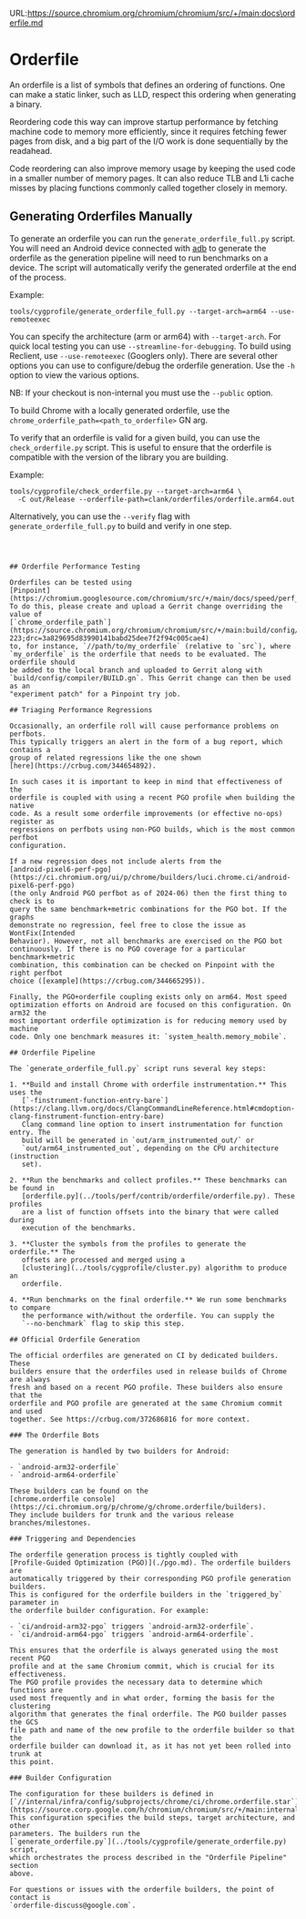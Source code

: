 URL:https://source.chromium.org/chromium/chromium/src/+/main:docs\orderfile.md
# Orderfile

An orderfile is a list of symbols that defines an ordering of functions. One can
make a static linker, such as LLD, respect this ordering when generating a
binary.

Reordering code this way can improve startup performance by fetching machine
code to memory more efficiently, since it requires fetching fewer pages from
disk, and a big part of the I/O work is done sequentially by the readahead.

Code reordering can also improve memory usage by keeping the used code in a
smaller number of memory pages. It can also reduce TLB and L1i cache misses by
placing functions commonly called together closely in memory.

## Generating Orderfiles Manually

To generate an orderfile you can run the `generate_orderfile_full.py`
script. You will need an Android device connected with
[adb](https://developer.android.com/tools/adb) to generate the orderfile as the
generation pipeline will need to run benchmarks on a device. The script will
automatically verify the generated orderfile at the end of the process.

Example:

```
tools/cygprofile/generate_orderfile_full.py --target-arch=arm64 --use-remoteexec
```

You can specify the architecture (arm or arm64) with `--target-arch`. For quick
local testing you can use `--streamline-for-debugging`. To build using Reclient,
use `--use-remoteexec` (Googlers only). There are several other options you can
use to configure/debug the orderfile generation. Use the `-h` option to view the
various options.

NB: If your checkout is non-internal you must use the `--public` option.

To build Chrome with a locally generated orderfile, use the
`chrome_orderfile_path=<path_to_orderfile>` GN arg.

To verify that an orderfile is valid for a given build, you can use the
`check_orderfile.py` script. This is useful to ensure that the orderfile
is compatible with the version of the library you are building.

Example:

```
tools/cygprofile/check_orderfile.py --target-arch=arm64 \
  -C out/Release --orderfile-path=clank/orderfiles/orderfile.arm64.out
```

Alternatively, you can use the `--verify` flag with `generate_orderfile_full.py`
to build and verify in one step.

```



## Orderfile Performance Testing

Orderfiles can be tested using
[Pinpoint](https://chromium.googlesource.com/chromium/src/+/main/docs/speed/perf_trybots.md).
To do this, please create and upload a Gerrit change overriding the value of
[`chrome_orderfile_path`](https://source.chromium.org/chromium/chromium/src/+/main:build/config/compiler/BUILD.gn;l=217-223;drc=3a829695d83990141babd25dee7f2f94c005cae4)
to, for instance, `//path/to/my_orderfile` (relative to `src`), where
`my_orderfile` is the orderfile that needs to be evaluated. The orderfile should
be added to the local branch and uploaded to Gerrit along with
`build/config/compiler/BUILD.gn`. This Gerrit change can then be used as an
"experiment patch" for a Pinpoint try job.

## Triaging Performance Regressions

Occasionally, an orderfile roll will cause performance problems on perfbots.
This typically triggers an alert in the form of a bug report, which contains a
group of related regressions like the one shown
[here](https://crbug.com/344654892).

In such cases it is important to keep in mind that effectiveness of the
orderfile is coupled with using a recent PGO profile when building the native
code. As a result some orderfile improvements (or effective no-ops) register as
regressions on perfbots using non-PGO builds, which is the most common perfbot
configuration.

If a new regression does not include alerts from the
[android-pixel6-perf-pgo](https://ci.chromium.org/ui/p/chrome/builders/luci.chrome.ci/android-pixel6-perf-pgo)
(the only Android PGO perfbot as of 2024-06) then the first thing to check is to
query the same benchmark+metric combinations for the PGO bot. If the graphs
demonstrate no regression, feel free to close the issue as WontFix(Intended
Behavior). However, not all benchmarks are exercised on the PGO bot
continuously. If there is no PGO coverage for a particular benchmark+metric
combination, this combination can be checked on Pinpoint with the right perfbot
choice ([example](https://crbug.com/344665295)).

Finally, the PGO+orderfile coupling exists only on arm64. Most speed
optimization efforts on Android are focused on this configuration. On arm32 the
most important orderfile optimization is for reducing memory used by machine
code. Only one benchmark measures it: `system_health.memory_mobile`.

## Orderfile Pipeline

The `generate_orderfile_full.py` script runs several key steps:

1. **Build and install Chrome with orderfile instrumentation.** This uses the
   [`-finstrument-function-entry-bare`](https://clang.llvm.org/docs/ClangCommandLineReference.html#cmdoption-clang-finstrument-function-entry-bare)
   Clang command line option to insert instrumentation for function entry. The
   build will be generated in `out/arm_instrumented_out/` or
   `out/arm64_instrumented_out`, depending on the CPU architecture (instruction
   set).

2. **Run the benchmarks and collect profiles.** These benchmarks can be found in
   [orderfile.py](../tools/perf/contrib/orderfile/orderfile.py). These profiles
   are a list of function offsets into the binary that were called during
   execution of the benchmarks.

3. **Cluster the symbols from the profiles to generate the orderfile.** The
   offsets are processed and merged using a
   [clustering](../tools/cygprofile/cluster.py) algorithm to produce an
   orderfile.

4. **Run benchmarks on the final orderfile.** We run some benchmarks to compare
   the performance with/without the orderfile. You can supply the
   `--no-benchmark` flag to skip this step.

## Official Orderfile Generation

The official orderfiles are generated on CI by dedicated builders. These
builders ensure that the orderfiles used in release builds of Chrome are always
fresh and based on a recent PGO profile. These builders also ensure that the
orderfile and PGO profile are generated at the same Chromium commit and used
together. See https://crbug.com/372686816 for more context.

### The Orderfile Bots

The generation is handled by two builders for Android:

- `android-arm32-orderfile`
- `android-arm64-orderfile`

These builders can be found on the
[chrome.orderfile console](https://ci.chromium.org/p/chrome/g/chrome.orderfile/builders).
They include builders for trunk and the various release branches/milestones.

### Triggering and Dependencies

The orderfile generation process is tightly coupled with
[Profile-Guided Optimization (PGO)](./pgo.md). The orderfile builders are
automatically triggered by their corresponding PGO profile generation builders.
This is configured for the orderfile builders in the `triggered_by` parameter in
the orderfile builder configuration. For example:

- `ci/android-arm32-pgo` triggers `android-arm32-orderfile`.
- `ci/android-arm64-pgo` triggers `android-arm64-orderfile`.

This ensures that the orderfile is always generated using the most recent PGO
profile and at the same Chromium commit, which is crucial for its effectiveness.
The PGO profile provides the necessary data to determine which functions are
used most frequently and in what order, forming the basis for the clustering
algorithm that generates the final orderfile. The PGO builder passes the GCS
file path and name of the new profile to the orderfile builder so that the
orderfile builder can download it, as it has not yet been rolled into trunk at
this point.

### Builder Configuration

The configuration for these builders is defined in
[`//internal/infra/config/subprojects/chrome/ci/chrome.orderfile.star`](https://source.corp.google.com/h/chromium/chromium/src/+/main:internal/infra/config/subprojects/chrome/ci/chrome.orderfile.star).
This configuration specifies the build steps, target architecture, and other
parameters. The builders run the
[`generate_orderfile.py`](../tools/cygprofile/generate_orderfile.py) script,
which orchestrates the process described in the "Orderfile Pipeline" section
above.

For questions or issues with the orderfile builders, the point of contact is
`orderfile-discuss@google.com`.
